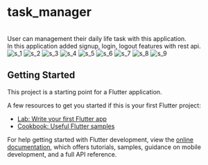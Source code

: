 # task_manager

<br>User can management their daily life task with this application.
<br>In this application added signup, login, logout features with rest api.<br>
![s_1](https://github.com/faysal-swe/Task-Manager_REST_API/assets/136366279/f66bf64d-c2ad-4b65-ae90-b6eca69d4a5c)
![s_2](https://github.com/faysal-swe/Task-Manager_REST_API/assets/136366279/74b05bfa-6a7e-4cc8-9a40-7282428f44fc)
![s_3](https://github.com/faysal-swe/Task-Manager_REST_API/assets/136366279/d83ac2dc-3965-420d-b06f-b4b912ce14fb)
![s_4](https://github.com/faysal-swe/Task-Manager_REST_API/assets/136366279/3fdf92ca-7b65-4972-abe6-5e78f5c06687)
![s_5](https://github.com/faysal-swe/Task-Manager_REST_API/assets/136366279/4950dd37-b121-47a6-afde-0303a2cd60cb)
![s_6](https://github.com/faysal-swe/Task-Manager_REST_API/assets/136366279/ec4b8f5d-3d24-4753-9b1e-078064a64509)
![s_7](https://github.com/faysal-swe/Task-Manager_REST_API/assets/136366279/c06e9c4d-0c71-4620-9477-475c40bf6702)
![s_8](https://github.com/faysal-swe/Task-Manager_REST_API/assets/136366279/21afa1bf-f15f-4639-8c9c-38e69c023268)
![s_9](https://github.com/faysal-swe/Task-Manager_REST_API/assets/136366279/45439703-82f5-4abb-9b2e-efa7412d8b6a)


## Getting Started

This project is a starting point for a Flutter application.

A few resources to get you started if this is your first Flutter project:

- [Lab: Write your first Flutter app](https://docs.flutter.dev/get-started/codelab)
- [Cookbook: Useful Flutter samples](https://docs.flutter.dev/cookbook)

For help getting started with Flutter development, view the
[online documentation](https://docs.flutter.dev/), which offers tutorials,
samples, guidance on mobile development, and a full API reference.
